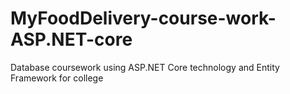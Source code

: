# MyFoodDelivery-course-work-ASP.NET-core

Database coursework using ASP.NET Core technology and Entity Framework for college

